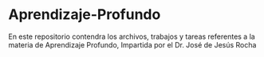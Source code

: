 # Aprendizaje-Profundo
 En este repositorio contendra los archivos, trabajos y tareas referentes a la materia de Aprendizaje Profundo, Impartida por el Dr. José de Jesús Rocha
